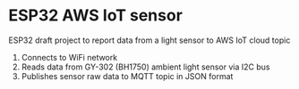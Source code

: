 # ESP32 AWS IoT sensor

ESP32 draft project to report data from a light sensor to AWS IoT cloud topic

1. Connects to WiFi network 
2. Reads data from GY-302 (BH1750) ambient light sensor via I2C bus
3. Publishes sensor raw data to MQTT topic in JSON format
